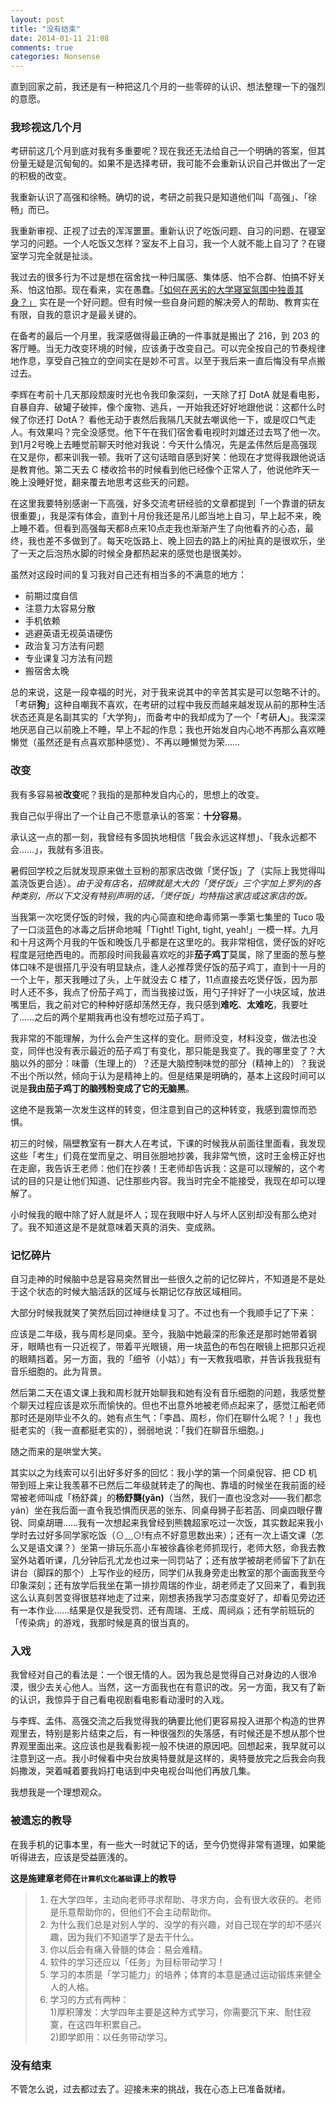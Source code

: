 ```yaml
---
layout: post
title: "没有结束"
date: 2014-01-11 21:08
comments: true
categories: Nonsense
---
```

直到回家之前，我还是有一种把这几个月的一些零碎的认识、想法整理一下的强烈的意愿。

<!-- more -->

### 我珍视这几个月 ###
考研前这几个月到底对我有多重要呢？现在我还无法给自己一个明确的答案，但其份量无疑是沉甸甸的。如果不是选择考研，我可能不会重新认识自己并做出了一定的积极的改变。

我重新认识了高强和徐畅。确切的说，考研之前我只是知道他们叫「高强」、「徐畅」而已。

我重新审视、正视了过去的浑浑噩噩。重新认识了吃饭问题、自习的问题、在寝室学习的问题。一个人吃饭又怎样？室友不上自习，我一个人就不能上自习了？在寝室学习完全就是扯淡。

我过去的很多行为不过是想在宿舍找一种归属感、集体感、怕不合群、怕搞不好关系、怕这怕那。现在看来，实在愚蠢。[「如何在恶劣的大学寝室氛围中独善其身？」](http://www.zhihu.com/question/22376248)
实在是一个好问题。但有时候一些自身问题的解决旁人的帮助、教育实在有限，自我的意识才是最关键的。

在备考的最后一个月里，我深感做得最正确的一件事就是搬出了 216，到 203 的客厅睡。当无力改变环境的时候，应该勇于改变自己。可以完全按自己的节奏规律地作息，享受自己独立的空间实在是妙不可言。以至于我后来一直后悔没有早点搬过去。

李辉在考前十几天那段颓废时光也令我印象深刻，一天除了打 DotA 就是看电影，自暴自弃、破罐子破摔，像个废物、逃兵，一开始我还好好地跟他说：这都什么时候了你还打 DotA？ 看他无动于衷然后我隔几天就去嘲讽他一下，或是叹口气走人。有效果吗？完全没感觉。他下午在我们宿舍看电视时刘雄还过去骂了他一次。到1月2号晚上去睡觉前聊天时他对我说：今天什么情况，先是孟伟然后是高强现在又是你，都来训我一顿。我听了这句话暗自感到好笑：他现在才觉得我跟他说话是教育他。第二天去 C 楼收拾书的时候看到他已经像个正常人了，他说他昨天一晚上没睡好觉，翻来覆去地思考这些天的问题。

在这里我要特别感谢一下高强，好多交流考研经验的文章都提到「一个靠谱的研友很重要」，我是深有体会，直到十月份我还是吊儿郎当地上自习，早上起不来，晚上睡不着。但看到高强每天都8点来10点走我也渐渐产生了向他看齐的心态，最终，我也差不多做到了。每天吃饭路上、晚上回去的路上的闲扯真的是很欢乐，坐了一天之后泡热水脚的时候全身都热起来的感觉也是很美妙。

虽然对这段时间的复习我对自己还有相当多的不满意的地方：

- 前期过度自信
- 注意力太容易分散
- 手机依赖
- 逃避英语无视英语硬伤
- 政治复习方法有问题
- 专业课复习方法有问题
- 搬宿舍太晚


总的来说，这是一段幸福的时光，对于我来说其中的辛苦其实是可以忽略不计的。「考研**狗**」这种自嘲我不喜欢，在考研的过程中我反而越来越发现从前的那种生活状态还真是名副其实的「大学狗」，而备考中的我却成为了一个「考研**人**」。我深深地厌恶自己以前晚上不睡，早上不起的作息；我也开始发自内心地不再那么喜欢睡懒觉（虽然还是有点喜欢那种感觉）、不再以睡懒觉为荣……


### 改变 ###
我有多容易被**改变**呢？我指的是那种发自内心的，思想上的改变。

我自己似乎得出了一个让自己不愿意承认的答案：**十分容易**。

承认这一点的那一刻，我曾经有多固执地相信「我会永远这样想」、「我永远都不会……」，我就有多沮丧。


暑假回学校之后就发现原来做土豆粉的那家店改做「煲仔饭」了（实际上我觉得叫盖浇饭更合适）。*由于没有店名，招牌就是大大的「煲仔饭」三个字加上罗列的各种类别，所以下文没有特别声明的话，「煲仔饭」均特指这家店或这家店的饭。*

当我第一次吃煲仔饭的时候，我的内心简直和绝命毒师第一季第七集里的 Tuco 吸了一口淡蓝色的冰毒之后拼命地喊「Tight! Tight, tight, yeah!」一模一样。九月和十月这两个月我的午饭和晚饭几乎都是在这里吃的。我非常相信，煲仔饭的好吃程度是冠绝西电的。而那段时间我最喜欢吃的非**茄子鸡丁**莫属，除了里面的葱与整体口味不是很搭几乎没有明显缺点，逢人必推荐煲仔饭的茄子鸡丁，直到十一月的一个上午，那天我睡过了头，上午就没去 C 楼了，11点直接去吃煲仔饭，因为那时人还不多，我点了份茄子鸡丁，而当我接过饭，用勺子拌好了一小块区域，放进嘴里后，我之前对它的种种好感却荡然无存，我只感到**难吃**、**太难吃**，我要吐了……之后的两个星期我再也没有想吃过茄子鸡丁。

我非常的不能理解，为什么会产生这样的变化。厨师没变，材料没变，做法也没变，同伴也没有表示最近的茄子鸡丁有变化，那只能是我变了。我的哪里变了？大脑以外的部分：味蕾（生理上的）？还是大脑控制味觉的部分（精神上的）？我说不出个所以然，倾向于认为是精神上的。但是结果是明确的，基本上这段时间可以说是**我由茄子鸡丁的脑残粉变成了它的无脑黑**。

这绝不是我第一次发生这样的转变，但注意到自己的这种转变，我感到震惊而恐惧。

初三的时候，隔壁教室有一群大人在考试，下课的时候我从前面往里面看，我发现这些「考生」们竟在堂而皇之、明目张胆地抄袭，我非常气愤，这时王金榜正好也在走廊，我告诉王老师：他们在抄袭！王老师却告诉我：这是可以理解的，这个考试的目的只是让他们知道、记住那些内容。我当时完全不能接受，我现在却可以理解了。

小时候我的眼中除了好人就是坏人；现在我眼中好人与坏人区别却没有那么绝对了。我不知道这是不是就意味着天真的消失、变成熟。

### 记忆碎片 ###

自习走神的时候脑中总是容易突然冒出一些很久之前的记忆碎片，不知道是不是处于这个状态的时候大脑活跃的区域与长期记忆存放区域相同。

大部分时候我就笑了笑然后回过神继续复习了。不过也有一个我顺手记了下来：

应该是二年级，我与周杉是同桌。至今，我脑中她最深的形象还是那时她带着钢牙，眼睛也有一只近视了，带着平光眼镜，用一块蓝色的布包在眼镜上把那只近视的眼睛挡着。另一方面，我的「细爷（小姑）」有一天教我唱歌，并告诉我我挺有音乐细胞的。此为背景。

然后第二天在语文课上我和周杉就开始聊我和她有没有音乐细胞的问题，我感觉整个聊天过程应该是欢乐而愉快的。但也不出意外地被老师点起来了，感觉江船老师那时还是刚毕业不久的。她有点生气：「李昌、周杉，你们在聊什么呢？！」我也挺老实的（我一直都挺老实的），弱弱地说：「我们在聊音乐细胞。」

随之而来的是哄堂大笑。


其实以之为线索可以引出好多好多的回忆：我小学的第一个同桌倪容、把 CD 机带到班上来让我羡慕不已然后二年级就转走了的陶也、靠墙的时候坐在我前面的经常被老师叫成「杨舒龚」的**杨舒龑(yǎn)**（当然，我们一直也没念对——我们都念 yán）坐在我后面一直令我恐惧而厌恶的张东、同桌母狮子彭若菡、同桌四眼仔曹锐、同桌胡珊……我有一次想起来我曾经到熊魏超家吃过一次饭，其实数起来我小学时去过好多同学家吃饭（⊙﹏⊙!有点不好意思数出来）；还有一次上语文课（怎么又是语文课？）坐第一排玩乐高小车被徐鑫徐老师抓现行，老师大怒，命我去教室外站着听课，几分钟后孔尤龙也过来一同罚站了；还有放学被胡老师留下了趴在讲台（脚踩的那个）上写作业的经历，同学们从我身旁走出教室的那个画面我至今印象深刻；还有放学后我坐在第一排抄周瑞的作业，胡老师走了又回来了，看到我这么认真刻苦变得很慈祥地走了过来，刚想表扬我学习态度变好了，却看见旁边还有一本作业……结果是仅是我受罚、还有周瑞、王成、周祠焱；还有学前班玩的「传染病」的游戏，我那时候是真的很当真的。

### 入戏 ###
我曾经对自己的看法是：一个很无情的人。因为我总是觉得自己对身边的人很冷漠，很少去关心他人。当然，这一方面我也在有意识的改。另一方面，我又有了新的认识，我惊异于自己看电视剧看电影看动漫时的入戏。

与李辉、孟伟、高强交流之后我觉得我的确要比他们更容易投入进那个构造的世界观里去，特别是影片结束之后，有一种很强烈的失落感，有时候还是不想从那个世界观里面出来。这应该也是我看影视一般不快进的原因吧。回想起来，我早就可以注意到这一点。我小时候看中央台放奥特曼就是这样的，奥特曼放完之后我会向我妈撒泼，哭着喊着要我妈打电话到中央电视台叫他们再放几集。

我想我是一个理想观众。

### 被遗忘的教导 ###
在我手机的记事本里，有一些大一时就记下的话，至今仍觉得非常有道理，如果能听得进去，应该是受益匪浅的。

**这是施建章老师在`计算机文化基础`课上的教导**

>1. 在大学四年，主动向老师寻求帮助、寻求方向，会有很大收获的。老师是乐意帮助你的，但他们不会主动帮助你。
>2. 为什么我们总是对别人学的、没学的有兴趣，对自己现在学的却不感兴趣，因为我们不知道学了是去干什么。
>3. 你以后会有痛入骨髓的体会：易会难精。
>4. 软件的学习还应以「任务」为目标带动学习！
>5. 学习的本质是「学习能力」的培养；体育的本意是通过运动锻炼来健全人的人格。
>6. 学习的方式有两种：  
1)厚积薄发：大学四年主要是这种方式学习，你需要沉下来、耐住寂寞，在这四年积累自己。  
2)即学即用：以任务带动学习。


### 没有结束 ###
不管怎么说，过去都过去了。迎接未来的挑战，我在心态上已准备就绪。
